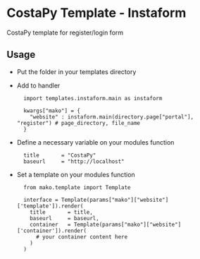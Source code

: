 # CostaPy Template - Instaform
CostaPy template for register/login form

## Usage

- Put the folder in your templates directory
- Add to handler

        import templates.instaform.main as instaform

        kwargs["mako"] = {
          "website" : instaform.main(directory.page["portal"], "register") # page_directory, file_name
        }

- Define a necessary variable on your modules function

        title       = "CostaPy"
        baseurl     = "http://localhost"

- Set a template on your modules function

        from mako.template import Template

        interface = Template(params["mako"]["website"]['template']).render(
          title       = title,
          baseurl     = baseurl,
          container   = Template(params["mako"]["website"]['container']).render(
            # your container content here
          )
        )
